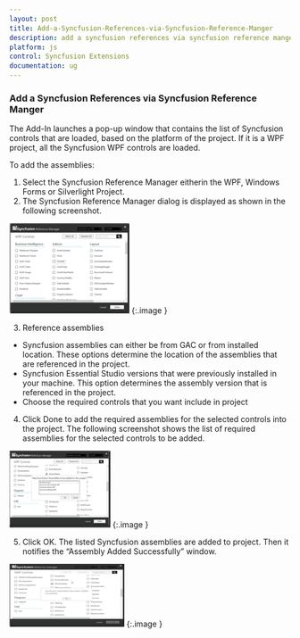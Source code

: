 ```yaml
---
layout: post
title: Add-a-Syncfusion-References-via-Syncfusion-Reference-Manger
description: add a syncfusion references via syncfusion reference manger
platform: js
control: Syncfusion Extensions
documentation: ug
---
```


### Add a Syncfusion References via Syncfusion Reference Manger

The Add-In launches a pop-up window that contains the list of Syncfusion controls that are loaded, based on the platform of the project. If it is a WPF project, all the Syncfusion WPF controls are loaded.

To add the assemblies:

1. Select the Syncfusion Reference Manager eitherin the WPF, Windows Forms or Silverlight Project.
2. The Syncfusion Reference Manager dialog is displayed as shown in the following screenshot.



![](Add-a-Syncfusion-References-via-Syncfusion-Reference-Manger_images/Add-a-Syncfusion-References-via-Syncfusion-Reference-Manger_img1.png)
{:.image }


3. Reference assemblies
* Syncfusion assemblies can either be from GAC or from installed location. These options determine the location of the assemblies that are referenced in the project.
* Syncfusion Essential Studio versions that were previously installed in your machine. This option determines the assembly version that is referenced in the project.
* Choose the required controls that you want include in project
4. Click Done to add the required assemblies for the selected controls into the project. The following screenshot shows the list of required assemblies for the selected controls to be added.



![](Add-a-Syncfusion-References-via-Syncfusion-Reference-Manger_images/Add-a-Syncfusion-References-via-Syncfusion-Reference-Manger_img2.png)
{:.image }


5. Click OK. The listed Syncfusion assemblies are added to project. Then it notifies the “Assembly Added Successfully” window.



![](Add-a-Syncfusion-References-via-Syncfusion-Reference-Manger_images/Add-a-Syncfusion-References-via-Syncfusion-Reference-Manger_img3.png)
{:.image }


